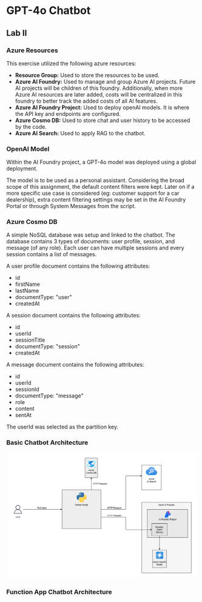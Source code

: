 # GPT-4o Chatbot

## Lab II
### Azure Resources
This exercise utilized the following azure resources:

<ul>
    <li><b>Resource Group:</b> Used to store the resources to be used.</li>
    <li><b>Azure AI Foundry:</b> Used to manage and group Azure AI projects. 
        Future AI projects will be children of this foundry. 
        Additionally, when more Azure AI resources are later added, costs will be 
        centralized in this foundry to better track the added costs of 
        all AI features.</li>
    <li><b>Azure AI Foundry Project:</b> Used to deploy openAI models.
        It is where the API key and endpoints are configured.</li>
    <li><b>Azure Cosmo DB:</b> Used to store chat and user history to be accessed by the code.</li>
    <li><b>Azure AI Search:</b> Used to apply RAG to the chatbot.</li>
</ul>

### OpenAI Model
Within the AI Foundry project, a GPT-4o model was deployed using a global deployment. 

The model is to be used as a personal assistant. Considering the broad scope of 
this assignment, the default content filters were kept. Later on if a more 
specific use case is considered (eg: customer support for a car dealership), 
extra content filtering settings may be set in the AI Foundry Portal or through
System Messages from the script.

### Azure Cosmo DB
A simple NoSQL database was setup and linked to the chatbot. The database contains 3 types of documents: user profile, session, and message (of any role). Each user can have multiple sessions and every session contains a list of messages.

A user profile document contains the following attributes:
<ul>
  <li>id</li>
  <li>firstName</li>
  <li>lastName</li>
  <li>documentType: "user"</li>
  <li>createdAt</li>
</ul>

A session document contains the following attributes:
<ul>
  <li>id</li>
  <li>userId</li>
  <li>sessionTitle</li>
  <li>documentType: "session"</li>
  <li>createdAt</li>
</ul>

A message document contains the following attributes:
<ul>
  <li>id</li>
  <li>userId</li>
  <li>sessionId</li>
  <li>documentType: "message"</li>
  <li>role</li>
  <li>content</li>
  <li>sentAt</li>
</ul>

The userId was selected as the partition key.


### Basic Chatbot Architecture
<p align="center">
  <img src="Chatbot Architecture v1.1.png" alt="Description" width="500"/>
</p>

### Function App Chatbot Architecture
